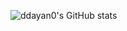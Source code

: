 ![ddayan0's GitHub stats](https://github-readme-stats.vercel.app/api?username=ddayan0&count_private=true&theme=synthwave)
